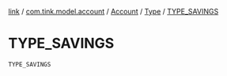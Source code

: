 [link](../../../index.md) / [com.tink.model.account](../../index.md) / [Account](../index.md) / [Type](index.md) / [TYPE_SAVINGS](./-t-y-p-e_-s-a-v-i-n-g-s.md)

# TYPE_SAVINGS

`TYPE_SAVINGS`